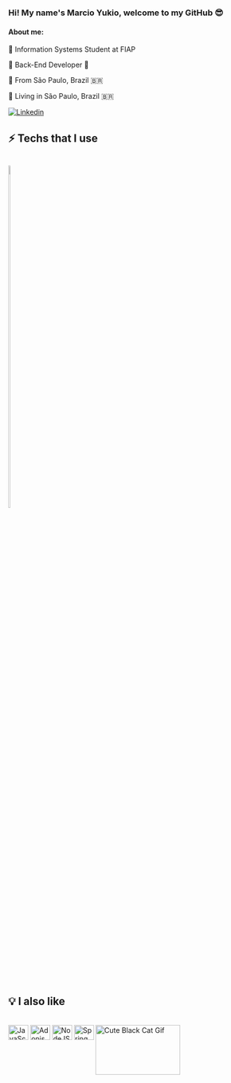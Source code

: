 ### Hi! My name's Marcio Yukio, welcome to my GitHub 😎

#### About me: 

🏫 Information Systems Student at FIAP

💼 Back-End Developer 🚀

📌 From São Paulo, Brazil 🇧🇷

📍 Living in São Paulo, Brazil 🇧🇷

[![Linkedin](https://img.shields.io/badge/LinkedIn-0077B5?style=for-the-badge&logo=linkedin&logoColor=white
)](https://www.linkedin.com/in/marcio-yukio-135ab81b6/)

## ⚡ Techs that I use

<div style="display: inline-block"><br/>
<img width="42%" src="https://github-readme-stats.vercel.app/api/top-langs/?username=marcitoyukio&layout=compact&theme=merko"/>
</div>

## 💡 I also like

<div style="display: inline-block"><br/>
<img align="center" alt="JavaScript" height="30" width="40" src="https://cdn.jsdelivr.net/gh/devicons/devicon/icons/javascript/javascript-original.svg" />
<img align="center" alt="Adonis" height="30" width="40" src="https://cdn.jsdelivr.net/gh/devicons/devicon/icons/adonisjs/adonisjs-original.svg" />
<img align="center" alt="NodeJS" height="30" width="40" src="https://cdn.jsdelivr.net/gh/devicons/devicon/icons/nodejs/nodejs-original.svg" />
<img align="center" alt="Spring" height="30" width="40" src="https://cdn.jsdelivr.net/gh/devicons/devicon/icons/spring/spring-original.svg" />
<img align="right" height="100" width="170" alt="Cute Black Cat Gif" src="https://i.giphy.com/media/LmgHHxtKgDsYrVsEOw/giphy.webp" />
</div>
